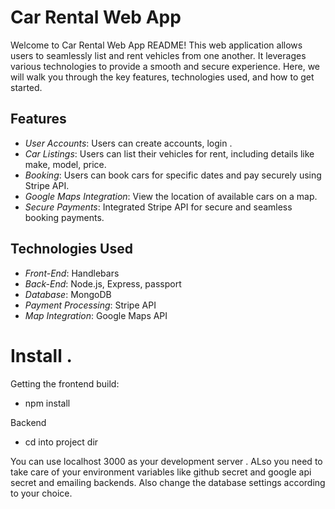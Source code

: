 # Car Rental Web App

Welcome to  Car Rental Web App README! This web application allows users to seamlessly list and rent vehicles from one another. It leverages various technologies to provide a smooth and secure experience. Here, we will walk you through the key features, technologies used, and how to get started.

## Features

- *User Accounts*: Users can create accounts, login .
- *Car Listings*: Users can list their vehicles for rent, including details like make, model, price.
- *Booking*: Users can book cars for specific dates and pay securely using Stripe API.
- *Google Maps Integration*: View the location of available cars on a map.
- *Secure Payments*: Integrated Stripe API for secure and seamless booking payments.

## Technologies Used

- *Front-End*: Handlebars
- *Back-End*: Node.js, Express, passport 
- *Database*: MongoDB
- *Payment Processing*: Stripe API
- *Map Integration*: Google Maps API



# Install .
Getting the frontend build:
 - npm install 

Backend 
  - cd into project dir

  You can use localhost 3000 as your development server . ALso you need to take care of your environment variables like github secret and google api secret and emailing backends. Also change the database settings according to your choice.
